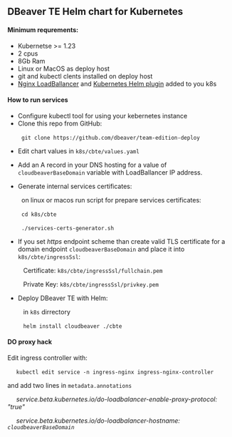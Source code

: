 ## DBeaver TE Helm chart for Kubernetes

#### Minimum requrements:

* Kubernetse >= 1.23
* 2 cpus
* 8Gb Ram
* Linux or MacOS as deploy host
* git and kubectl clents installed on deploy host
* [Nginx LoadBallancer](https://docs.nginx.com/nginx-ingress-controller/installation/installation-with-helm/) and [Kubernetes Helm plugin](https://helm.sh/docs/topics/plugins/) added to you k8s

#### How to run services

* Configure kubectl tool for using your kebernetes instance 
* Clone this repo from GitHub:

&nbsp;&nbsp;&nbsp;&nbsp;&nbsp;&nbsp;&nbsp;&nbsp;`git clone https://github.com/dbeaver/team-edition-deploy`

* Edit chart values in `k8s/cbte/values.yaml`

* Add an A record in your DNS hosting for a value of `cloudbeaverBaseDomain` variable with LoadBallancer IP address.

* Generate internal services certificates:

&nbsp;&nbsp;&nbsp;&nbsp;&nbsp;&nbsp;&nbsp;&nbsp;on linux or macos run script for prepare services certificates: 

&nbsp;&nbsp;&nbsp;&nbsp;&nbsp;&nbsp;&nbsp;&nbsp;`cd k8s/cbte`

&nbsp;&nbsp;&nbsp;&nbsp;&nbsp;&nbsp;&nbsp;&nbsp;`./services-certs-generator.sh`

* If you set *https* endpoint scheme than create valid TLS certificate for a domain endpoint `cloudbeaverBaseDomain` and place it into `k8s/cbte/ingressSsl`:

&nbsp;&nbsp;&nbsp;&nbsp;&nbsp;&nbsp;&nbsp;&nbsp; Certificate: `k8s/cbte/ingressSsl/fullchain.pem`

&nbsp;&nbsp;&nbsp;&nbsp;&nbsp;&nbsp;&nbsp;&nbsp; Private Key: `k8s/cbte/ingressSsl/privkey.pem`

* Deploy DBeaver TE with Helm:

&nbsp;&nbsp;&nbsp;&nbsp;&nbsp;&nbsp;&nbsp;&nbsp; in `k8s` dirrectory

&nbsp;&nbsp;&nbsp;&nbsp;&nbsp;&nbsp;&nbsp;&nbsp; `helm install cloudbeaver ./cbte`


#### DO proxy hack

Edit ingress controller with:

&nbsp;&nbsp;&nbsp;&nbsp; `kubectl edit service -n ingress-nginx ingress-nginx-controller`

and add two lines in `metadata.annotations`

&nbsp;&nbsp;&nbsp;&nbsp; *service.beta.kubernetes.io/do-loadbalancer-enable-proxy-protocol: "true"*

&nbsp;&nbsp;&nbsp;&nbsp; *service.beta.kubernetes.io/do-loadbalancer-hostname: `cloudbeaverBaseDomain`*
